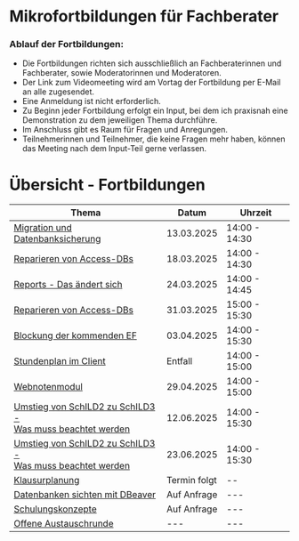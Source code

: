 # Mikrofortbildungen für Fachberater

### Ablauf der Fortbildungen:

+ Die Fortbildungen richten sich ausschließlich an Fachberaterinnen und Fachberater, sowie Moderatorinnen und Moderatoren. 
+ Der Link zum Videomeeting wird am Vortag der Fortbildung per E-Mail an alle zugesendet.
+ Eine Anmeldung ist nicht erforderlich.
+ Zu Beginn jeder Fortbildung erfolgt ein Input, bei dem ich praxisnah eine Demonstration zu dem jeweiligen Thema durchführe.
+ Im Anschluss gibt es Raum für Fragen und Anregungen.
+ Teilnehmerinnen und Teilnehmer, die keine Fragen mehr haben, können das Meeting nach dem Input-Teil gerne verlassen.


# Übersicht - Fortbildungen


| Thema   | Datum | Uhrzeit |
| ---------- | ------------- | ------------- |
| [Migration und Datenbanksicherung](./MigrationSicherung/index.md) | 13.03.2025  | 14:00 - 14:30|
| [Reparieren von Access-DBs](./ReparaturMDB/index.md) | 18.03.2025  | 14:00 - 14:30|
| [Reports - Das ändert sich](./Reports/index.md) | 24.03.2025  | 14:00 - 14:45|
| [Reparieren von Access-DBs](./ReparaturMDB/index.md) | 31.03.2025  | 15:00 - 15:30|
| [Blockung der kommenden EF](./EFBlockung/index.md)  | 03.04.2025  | 14:00 - 15:30|
| [Stundenplan im Client](./Stundenplan/index.md) | Entfall   | 14:00 - 15:00 |
| [Webnotenmodul](./Wenom/index.md)  | 29.04.2025 | 14:00 - 15:00 |
| [Umstieg von SchILD2 zu SchILD3 - <br>Was muss beachtet werden](./UmstiegSchild3/index.md)  | 12.06.2025 | 14:00 - 15:30 |
| [Umstieg von SchILD2 zu SchILD3 - <br>Was muss beachtet werden](./UmstiegSchild3/index.md)  | 23.06.2025 | 14:00 - 15:30 |
| [Klausurplanung](./Klausurblockung/index.md)  |  Termin folgt  | -- |
| [Datenbanken sichten mit DBeaver](./DBeaver/index.md) | Auf Anfrage | --- |
| [Schulungskonzepte](./Schulungskonzept/index.md)| Auf Anfrage | --- |
| [Offene Austauschrunde](./Fragerunde/index.md)| --- | --- |













